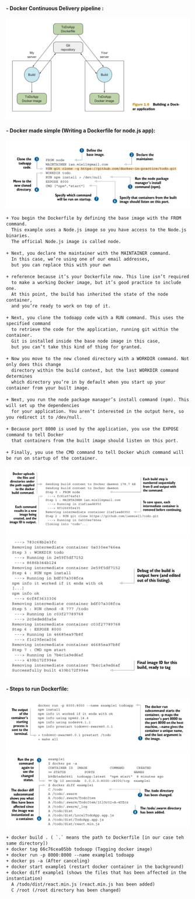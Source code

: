 #### - Docker Continuous Delivery pipeline :

![Architecture](./static/architecture.png)

#### - Docker made simple (Writing a Dockerfile for node.js app):

![Architecture](./static/dockerfile-explained.png)

    + You begin the Dockerfile by defining the base image with the FROM command.
      This example uses a Node.js image so you have access to the Node.js binaries.
      The official Node.js image is called node.

    + Next, you declare the maintainer with the MAINTAINER command.
      In this case, we’re using one of our email addresses,
      but you can replace this with your own

    + reference because it’s your Dockerfile now. This line isn’t required
      to make a working Docker image, but it’s good practice to include one.
      At this point, the build has inherited the state of the node container,
      and you’re ready to work on top of it.

    + Next, you clone the todoapp code with a RUN command. This uses the specified command
      to retrieve the code for the application, running git within the container.
      Git is installed inside the base node image in this case,
      but you can’t take this kind of thing for granted.

    + Now you move to the new cloned directory with a WORKDIR command. Not only does this change
      directory within the build context, but the last WORKDIR command determines
      which directory you’re in by default when you start up your container from your built image.

    + Next, you run the node package manager’s install command (npm). This will set up the dependencies
      for your application. You aren’t interested in the output here, so you redirect it to /dev/null.

    + Because port 8000 is used by the application, you use the EXPOSE command to tell Docker
      that containers from the built image should listen on this port.

    + Finally, you use the CMD command to tell Docker which command will be run on startup of the container.

![Architecture](./static/process-docker-image-build-1.png)
![Architecture](./static/process-docker-image-build-2.png)

#### - Steps to run Dockerfile:

![Architecture](./static/process-docker-image-container-run-1.png)
![Architecture](./static/process-docker-image-container-run-2.png)

    + docker build . ( `.` means the path to Dockerfile [in our case teh same directory])
    + docker tag 66c76cea05bb todoapp (Tagging docker image)
    + docker run -p 8000:8000 --name example1 todoapp
    + docker ps -a (After canceling)
    + docker start example1 (restart docker container in the background)
    + docker diff example1 (shows the files that has been affected in the instantiation)
      A /todo/dist/react.min.js (react.min.js has been added)
      C /root (/root directory has been changed)

